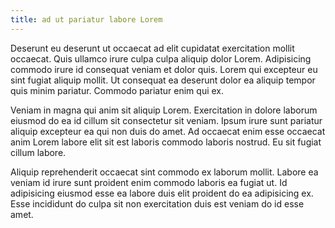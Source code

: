 ```yaml
---
title: ad ut pariatur labore Lorem
---
```


Deserunt eu deserunt ut occaecat ad elit cupidatat exercitation mollit occaecat. Quis ullamco irure culpa culpa aliquip dolor Lorem. Adipisicing commodo irure id consequat veniam et dolor quis. Lorem qui excepteur eu sint fugiat aliquip mollit. Ut consequat ea deserunt dolor ea aliquip tempor quis minim pariatur. Commodo pariatur enim qui ex.

Veniam in magna qui anim sit aliquip Lorem. Exercitation in dolore laborum eiusmod do ea id cillum sit consectetur sit veniam. Ipsum irure sunt pariatur aliquip excepteur ea qui non duis do amet. Ad occaecat enim esse occaecat anim Lorem labore elit sit est laboris commodo laboris nostrud. Eu sit fugiat cillum labore.

Aliquip reprehenderit occaecat sint commodo ex laborum mollit. Labore ea veniam id irure sunt proident enim commodo laboris ea fugiat ut. Id adipisicing eiusmod esse ea labore duis elit proident do ea adipisicing ex. Esse incididunt do culpa sit non exercitation duis est veniam do id esse amet.